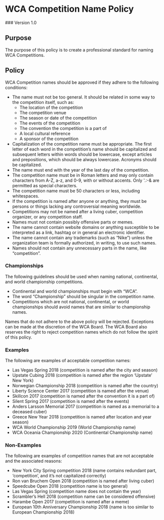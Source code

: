 # WCA Competition Name Policy
<div class="version">
### Version 1.0
</div>

## Purpose
The purpose of this policy is to create a professional standard for naming WCA Competitions.

## Policy
WCA Competition names should be approved if they adhere to the following conditions:

- The name must not be too general. It should be related in some way to the competition itself, such as:
  - The location of the competition
  - The competition venue
  - The season or date of the competition
  - The events of the competition
  - The convention the competition is a part of
  - A local cultural reference
  - A sponsor of the competition
- Capitalization of the competition name must be appropriate. The first letter of each word in the competition’s name should be capitalized and subsequent letters within words should be lowercase, except articles and prepositions, which should be always lowercase. Acronyms should be capitalized.
- The name must end with the year of the last day of the competition.
- The competition name must be in Roman letters and may only contain characters from A-Z, a-z, and 0-9, with or without accents. Only '.:-& are permitted as special characters.
- The competition name must be 50 characters or less, including whitespaces.
- If the competition is named after anyone or anything, they must be persons or things lacking any controversial meaning worldwide.
- Competitions may not be named after a living cuber, competition organizer, or any competition staff.
- Names must not contain possibly offensive parts or memes.
- The name cannot contain website domains or anything susceptible to be interpreted as a link, hashtag or in general an electronic identifier.
- The name cannot contain any trademarks (such as “Nike”) unless the organization team is formally authorized, in writing, to use such names.
- Names should not contain any unnecessary parts in the name, like “competition”.

### Championships
The following guidelines should be used when naming national, continental, and world championship competitions.

- Continental and world championships must begin with “WCA”.
- The word “Championship” should be singular in the competition name.
- Competitions which are not national, continental, or world championships should avoid names that are similar to championship names.

Names that do not adhere to the above policy will be rejected. Exceptions can be made at the discretion of the WCA Board. The WCA Board also reserves the right to reject competition names which do not follow the spirit of this policy.

### Examples
The following are examples of acceptable competition names:

- Las Vegas Spring 2018 (competition is named after the city and season)
- Upstate Cubing 2018 (competition is named after the region ‘Upstate’ New York)
- Norwegian Championship 2018 (competition is named after the country)
- Liberty Science Center 2017 (competition is named after the venue)
- Skillcon 2017 (competition is named after the convention it is a part of)
- Silent Spring 2017 (competition is named after the events)
- Anders Larsson Memorial 2017 (competition is named as a memorial to a deceased cuber)
- Greece New Year 2018 (competition is named after location and year season)
- WCA World Championship 2019 (World Championship name)
- WCA Oceania Championship 2020 (Continental Championship name)

### Non-Examples
The following are examples of competition names that are not acceptable and the associated reasons:

- New York City Spring competition 2018 (name contains redundant part, ‘competition’, and it’s not capitalized correctly)
- Ron van Bruchem Open 2018 (competition is named after living cuber)
- Speedcube Open 2018 (competition name is too general)
- Las Vegas Spring (competition name does not contain the year)
- Scrambler’s Hell 2018 (competition name can be considered offensive)
- Harambe Open 2017 (competition is named after a meme)
- European 10th Anniversary Championship 2018 (name is too similar to European Championship 2018)
